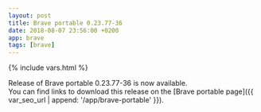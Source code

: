 ```yaml
---
layout: post
title: Brave portable 0.23.77-36
date: 2018-08-07 23:56:00 +0200
app: brave
tags: [brave]
---
```

{% include vars.html %}

Release of Brave portable 0.23.77-36 is now available.<br />
You can find links to download this release on the [Brave portable page]({{ var_seo_url | append: '/app/brave-portable' }}).